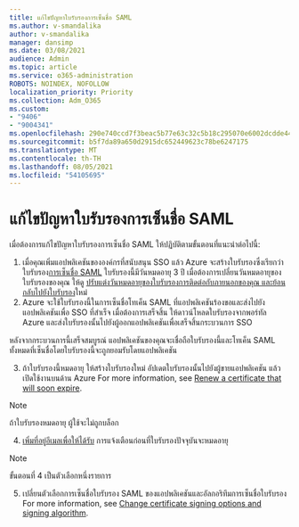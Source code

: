 ```yaml
---
title: แก้ไขปัญหาใบรับรองการเซ็นชื่อ SAML
ms.author: v-smandalika
author: v-smandalika
manager: dansimp
ms.date: 03/08/2021
audience: Admin
ms.topic: article
ms.service: o365-administration
ROBOTS: NOINDEX, NOFOLLOW
localization_priority: Priority
ms.collection: Adm_O365
ms.custom:
- "9406"
- "9004341"
ms.openlocfilehash: 290e740ccd7f3beac5b77e63c32c5b18c295070e6002dcdde44ce4a93f4330f6
ms.sourcegitcommit: b5f7da89a650d2915dc652449623c78be6247175
ms.translationtype: MT
ms.contentlocale: th-TH
ms.lasthandoff: 08/05/2021
ms.locfileid: "54105695"
---
```

# <a name="troubleshoot-saml-signing-certificate-issues"></a>แก้ไขปัญหาใบรับรองการเซ็นชื่อ SAML

เมื่อต้องการแก้ไขปัญหาใบรับรองการเซ็นชื่อ SAML ให้ปฏิบัติตามขั้นตอนที่แนะนําต่อไปนี้:

1. เมื่อคุณเพิ่มแอปพลิเคชันขององค์กรที่สนับสนุน SSO แล้ว Azure จะสร้างใบรับรองซึ่งเรียกว่าใบรับรอง[การเซ็นชื่อ SAML](https://docs.microsoft.com/azure/active-directory/manage-apps/manage-certificates-for-federated-single-sign-on#auto-generated-certificate-for-gallery-and-non-gallery-applications) ใบรับรองนี้มีวันหมดอายุ 3 ปี เมื่อต้องการเปลี่ยนวันหมดอายุของใบรับรองของคุณ ให้ดู [ปรับแต่งวันหมดอายุของใบรับรองการติดต่อกับภายนอกของคุณ และย้อนกลับไปยังใบรับรอง](https://docs.microsoft.com/azure/active-directory/manage-apps/manage-certificates-for-federated-single-sign-on#customize-the-expiration-date-for-your-federation-certificate-and-roll-it-over-to-a-new-certificate)ใหม่
2. Azure จะใช้ใบรับรองนี้ในการเซ็นชื่อโทเค็น SAML ที่แอปพลิเคชันร้องขอและส่งไปยังแอปพลิเคชันเพื่อ SSO ที่สําเร็จ เมื่อต้องการเสร็จสิ้น ให้ดาวน์โหลดใบรับรองจากพอร์ทัล Azure และส่งใบรับรองนั้นไปยังผู้ออกแอปพลิเคชันเพื่อเสร็จสิ้นกระบวนการ SSO

หลังจากกระบวนการนี้เสร็จสมบูรณ์ แอปพลิเคชันของคุณจะเชื่อถือใบรับรองนี้และโทเค็น SAML ทั้งหมดที่เซ็นชื่อโดยใบรับรองนี้จะถูกยอมรับโดยแอปพลิเคชัน

3. ถ้าใบรับรองนี้หมดอายุ ให้สร้างใบรับรองใหม่ อัปเดตใบรับรองนั้นไปยังผู้ขายแอปพลิเคชัน แล้วเปิดใช้งานบนด้าน Azure For more information, see [Renew a certificate that will soon expire](https://docs.microsoft.com/azure/active-directory/manage-apps/manage-certificates-for-federated-single-sign-on#renew-a-certificate-that-will-soon-expire).

> [!NOTE]
> ถ้าใบรับรองหมดอายุ ผู้ใช้จะไม่ถูกบล็อก

4. [เพิ่มที่อยู่อีเมลเพื่อให้ได้รับ](https://docs.microsoft.com/azure/active-directory/manage-apps/manage-certificates-for-federated-single-sign-on#add-email-notification-addresses-for-certificate-expiration) การแจ้งเตือนก่อนที่ใบรับรองปัจจุบันจะหมดอายุ

> [!NOTE]
> ขั้นตอนที่ 4 เป็นตัวเลือกหนึ่งรายการ

5. เปลี่ยนตัวเลือกการเซ็นชื่อใบรับรอง SAML ของแอปพลิเคชันและอัลกอริทึมการเซ็นชื่อใบรับรอง For more information, see [Change certificate signing options and signing algorithm](https://docs.microsoft.com/azure/active-directory/manage-apps/certificate-signing-options).

